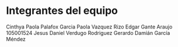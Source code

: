 # Integrantes del equipo 

Cinthya Paola Palafox Garcia 
Paola Vazquez Rizo
Edgar Gante Araujo 105001524
Jesus Daniel Verdugo Rodriguez
Gerardo Damián García Méndez
